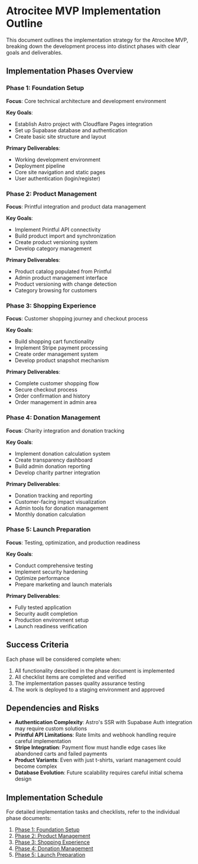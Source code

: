 # Atrocitee MVP Implementation Outline

This document outlines the implementation strategy for the Atrocitee MVP, breaking down the development process into distinct phases with clear goals and deliverables.

## Implementation Phases Overview

### Phase 1: Foundation Setup
**Focus**: Core technical architecture and development environment

**Key Goals**:
- Establish Astro project with Cloudflare Pages integration
- Set up Supabase database and authentication
- Create basic site structure and layout

**Primary Deliverables**:
- Working development environment
- Deployment pipeline
- Core site navigation and static pages
- User authentication (login/register)

### Phase 2: Product Management
**Focus**: Printful integration and product data management

**Key Goals**:
- Implement Printful API connectivity
- Build product import and synchronization
- Create product versioning system
- Develop category management

**Primary Deliverables**:
- Product catalog populated from Printful
- Admin product management interface
- Product versioning with change detection
- Category browsing for customers

### Phase 3: Shopping Experience
**Focus**: Customer shopping journey and checkout process

**Key Goals**:
- Build shopping cart functionality
- Implement Stripe payment processing
- Create order management system
- Develop product snapshot mechanism

**Primary Deliverables**:
- Complete customer shopping flow
- Secure checkout process
- Order confirmation and history
- Order management in admin area

### Phase 4: Donation Management
**Focus**: Charity integration and donation tracking

**Key Goals**:
- Implement donation calculation system
- Create transparency dashboard
- Build admin donation reporting
- Develop charity partner integration

**Primary Deliverables**:
- Donation tracking and reporting
- Customer-facing impact visualization
- Admin tools for donation management
- Monthly donation calculation

### Phase 5: Launch Preparation
**Focus**: Testing, optimization, and production readiness

**Key Goals**:
- Conduct comprehensive testing
- Implement security hardening
- Optimize performance
- Prepare marketing and launch materials

**Primary Deliverables**:
- Fully tested application
- Security audit completion
- Production environment setup
- Launch readiness verification

## Success Criteria

Each phase will be considered complete when:

1. All functionality described in the phase document is implemented
2. All checklist items are completed and verified
3. The implementation passes quality assurance testing
4. The work is deployed to a staging environment and approved

## Dependencies and Risks

- **Authentication Complexity**: Astro's SSR with Supabase Auth integration may require custom solutions
- **Printful API Limitations**: Rate limits and webhook handling require careful implementation
- **Stripe Integration**: Payment flow must handle edge cases like abandoned carts and failed payments
- **Product Variants**: Even with just t-shirts, variant management could become complex
- **Database Evolution**: Future scalability requires careful initial schema design

## Implementation Schedule

For detailed implementation tasks and checklists, refer to the individual phase documents:

1. [Phase 1: Foundation Setup](./Atrocitee-MVP-Phase1-Foundation.md)
2. [Phase 2: Product Management](./Atrocitee-MVP-Phase2-ProductManagement.md)
3. [Phase 3: Shopping Experience](./Atrocitee-MVP-Phase3-ShoppingExperience.md)
4. [Phase 4: Donation Management](./Atrocitee-MVP-Phase4-DonationManagement.md)
5. [Phase 5: Launch Preparation](./Atrocitee-MVP-Phase5-LaunchPreparation.md) 